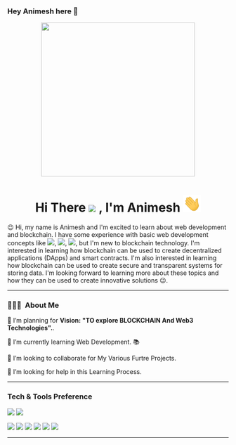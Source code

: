### Hey Animesh here 👋
<p align="Center" ><img src="https://camo.githubusercontent.com/3b7c592ede97b6138ffd4b1cc1541c2f3b11fd39/687474703a2f2f33312e6d656469612e74756d626c722e636f6d2f31376665613932306666333665663466356238373764353231366137616164392f74756d626c725f6d6f39786a65387a5a34317163626975666f315f313238302e676966" height="350px" width ="350px"></p>


<h1 align="Center">  Hi There <img src="https://media.giphy.com/media/WUlplcMpOCEmTGBtBW/giphy.gif" width="40px"> , I'm Animesh <img src="https://raw.githubusercontent.com/ABSphreak/ABSphreak/master/gifs/Hi.gif" width="40px" /> </h1>



:wink: Hi, my name is Animesh and I'm excited to learn about web development and blockchain. I have some experience with basic web development concepts like <img src = "https://img.shields.io/badge/-HTML5-E34F26?style=flat&logo=html5&logoColor=white">, <img src = "https://img.shields.io/badge/-CSS3-1572B6?style=flat&logo=css3&logoColor=white">, <img src="https://img.shields.io/badge/-JavaScript-eed718?style=flat&logo=javascript&logoColor=ffffff">, but I'm new to blockchain technology. I'm interested in learning how blockchain can be used to create decentralized applications (DApps) and smart contracts. I'm also interested in learning how blockchain can be used to create secure and transparent systems for storing data. I'm looking forward to learning more about these topics and how they can be used to create innovative solutions :wink:.






 ---

<h3> 👨🏻‍💻 &nbsp;About Me </h3>
 
 🔭 I’m planning for  **Vision: "TO explore BLOCKCHAIN And Web3 Technologies".**.
 
 🌱 I’m currently learning Web Development.
 :books:
 
 👯 I’m looking to collaborate for My Various Furtre Projects.
 
 🤔 I’m looking for help in this Learning Process.
 
  




---


### Tech & Tools Preference

<img src = "https://img.shields.io/badge/-HTML5-E34F26?style=flat&logo=html5&logoColor=white"> <img src = "https://img.shields.io/badge/-CSS3-1572B6?style=flat&logo=css3&logoColor=white">

<img src="https://img.shields.io/badge/-JavaScript-eed718?style=flat&logo=javascript&logoColor=ffffff">
<img src="https://img.shields.io/badge/-Sass-cc6699?style=flat&logo=sass&logoColor=ffffff">
<img src="https://img.shields.io/badge/-Progressive Web Apps-5A0FC8?style=flat">
<img src="http://img.shields.io/badge/-Git-F1502F?style=flat&logo=git&logoColor=FFFFFF">
<img src="http://img.shields.io/badge/-Github-000000?style=flat&logo=github&logoColor=FFFFFF">
<img src="http://img.shields.io/badge/-VS%20Code-007ACC?style=flat&logo=visual%20studio%20code&logoColor=white">





---



